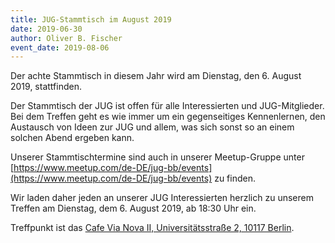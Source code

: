 ```yaml
---
title: JUG-Stammtisch im August 2019
date: 2019-06-30
author: Oliver B. Fischer
event_date: 2019-08-06
---
```


Der achte Stammtisch in diesem Jahr wird am Dienstag, den 6. August 2019, stattfinden.

Der Stammtisch der JUG ist offen für alle Interessierten und JUG-Mitglieder. Bei dem Treffen geht es wie immer um ein gegenseitiges Kennenlernen, den Austausch von Ideen zur JUG und allem, was sich sonst so an einem solchen Abend ergeben kann.
<!--more-->

Unserer Stammtischtermine sind auch in unserer Meetup-Gruppe unter [https://www.meetup.com/de-DE/jug-bb/events](https://www.meetup.com/de-DE/jug-bb/events) zu finden.

Wir laden daher jeden an unserer JUG Interessierten herzlich zu unserem Treffen am Dienstag, dem 6. August 2019, ab 18:30 Uhr ein.

Treffpunkt ist das [Cafe Via Nova II, Universitätsstraße 2, 10117 Berlin](http://vianova2.com/).

